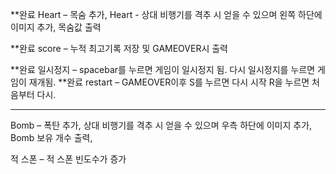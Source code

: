 **완료 Heart –  목숨 추가, Heart - 상대 비행기를 격추 시 얻을 수 있으며 왼쪽 하단에 이미지 추가, 목숨값 출력

**완료 score – 누적 최고기록 저장 및 GAMEOVER시 출력

**완료 일시정지 – spacebar를 누르면 게임이 일시정지 됨. 다시 일시정지를 누르면 게임이 재개됨.
**완료 restart – GAMEOVER이후 S를 누르면 다시 시작 R을 누르면 처음부터 다시.



--------------------------------------------------------------------------------------
Bomb – 폭탄 추가, 상대 비행기를 격추 시 얻을 수 있으며 우측 하단에 이미지 추가, Bomb 보유 개수 출력, 

적 스폰 – 적 스폰 빈도수가 증가
